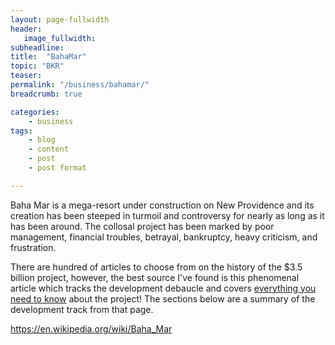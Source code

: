 ```yaml
---
layout: page-fullwidth
header:
   image_fullwidth:
subheadline:
title:  "BahaMar"
topic: "BKR"
teaser: 
permalink: "/business/bahamar/"
breadcrumb: true

categories:
    - business
tags:
    - blog
    - content
    - post
    - post format

---
```

Baha Mar is a mega-resort under construction on New Providence and its creation has been steeped in turmoil and controversy for nearly as long as it has been around. The collosal project has been marked by poor management, financial troubles, betrayal, bankruptcy, heavy criticism, and frustration.

There are hundred of articles to choose from on the history of the $3.5 billion project, however, the best source I've found is this phenomenal article which tracks the development debaucle and covers [everything you need to know][1] about the project! The sections below are a summary of the development track from that page.

[1]: http://www.hotelnewsnow.com/Articles/27571/Tracking-Baha-Mars-development-trek

https://en.wikipedia.org/wiki/Baha_Mar